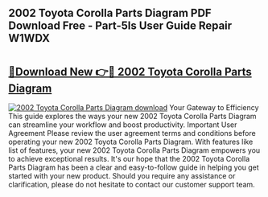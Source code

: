 ## 2002 Toyota Corolla Parts Diagram PDF Download Free - Part-5ls User Guide Repair W1WDX

# <h2><a href="http://dfsk031.blite.top/?on=2002+Toyota+Corolla+Parts+Diagram">🔗Download New 👉🔴 2002 Toyota Corolla Parts Diagram</a></h2>

[![2002 Toyota Corolla Parts Diagram download](https://i.imgur.com/lujVjoI.png)](http://dfsk031.blite.top/?on=2002+Toyota+Corolla+Parts+Diagram)
Your Gateway to Efficiency This guide explores the ways your new 2002 Toyota Corolla Parts Diagram can streamline your workflow and boost productivity. Important User Agreement Please review the user agreement terms and conditions before operating your new 2002 Toyota Corolla Parts Diagram. With features like list of features, your new 2002 Toyota Corolla Parts Diagram empowers you to achieve exceptional results. It's our hope that the 2002 Toyota Corolla Parts Diagram has been a clear and easy-to-follow guide in helping you get started with your new product. Should you require any assistance or clarification, please do not hesitate to contact our customer support team.
